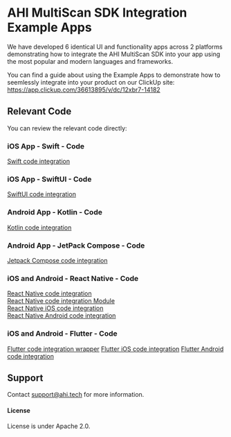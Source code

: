 # AHI MultiScan SDK Integration Example Apps
We have developed 6 identical UI and functionality apps across 2 platforms demonstrating how to integrate the AHI MultiScan SDK into your app using the most popular and modern languages and frameworks. 

You can find a guide about using the Example Apps to demonstrate how to seemlessly integrate into your product on our ClickUp site:
https://app.clickup.com/36613895/v/dc/12xbr7-14182

## Relevant Code
You can review the relevant code directly:

### iOS App - Swift - Code
[Swift code integration](https://github.com/ahi-dev/ahi-app-examples/blob/main/Swift/ahi_swift_multiscan_boilerplate/ahi_swift_multiscan_boilerplate/ViewController.swift)

### iOS App - SwiftUI - Code
[SwiftUI code integration](https://github.com/ahi-dev/ahi-app-examples/blob/main/SwiftUI/ahi_swiftui_multiscan_boilerplate/ahi_swiftui_multiscan_boilerplate/ContentView.swift)

### Android App - Kotlin - Code
[Kotlin code integration](https://github.com/ahi-dev/ahi-app-examples/blob/main/Kotlin/ahi_kotlin_multiscan_boilerplate/app/src/main/java/com/example/ahi_kotlin_multiscan_boilerplate/MainActivity.kt)

### Android App - JetPack Compose - Code
[Jetpack Compose code integration](https://github.com/ahi-dev/ahi-app-examples/blob/main/JetpackCompose/ahi_jetpack_compose_multiscan_boilerplate/app/src/main/java/com/example/ahi_jetpack_compose_multiscan_boilerplate/MainActivity.kt)

### iOS and Android - React Native - Code
[React Native code integration](https://github.com/ahi-dev/ahi-app-examples/blob/main/ReactNative/AHIReactNativeMultiScanBoilerPlate/App.tsx) \
[React Native code integration Module](https://github.com/ahi-dev/ahi-app-examples/blob/main/ReactNative/AHIReactNativeMultiScanBoilerPlate/Modules/MultiScanModule.ts) \
[React Native iOS code integration](https://github.com/ahi-dev/ahi-app-examples/blob/main/ReactNative/AHIReactNativeMultiScanBoilerPlate/ios/MultiScanModule.swift) \
[React Native Android code integration](https://github.com/ahi-dev/ahi-app-examples/blob/main/ReactNative/AHIReactNativeMultiScanBoilerPlate/android/app/src/main/java/com/ahireactnativemultiscanboilerplate/MultiScanModule.kt)

### iOS and Android - Flutter - Code
[Flutter code integration wrapper](https://github.com/ahi-dev/ahi-app-examples/blob/main/Flutter/ahi_flutter_multiscan_boilerplate/lib/screens/home.dart)
[Flutter iOS code integration](https://github.com/ahi-dev/ahi-app-examples/blob/main/Flutter/ahi_flutter_multiscan_boilerplate/ios/Runner/AppDelegate.swift)
[Flutter Android code integration](https://github.com/ahi-dev/ahi-app-examples/blob/main/Flutter/ahi_flutter_multiscan_boilerplate/android/app/src/main/kotlin/com/example/ahi_flutter_multiscan_boilerplate/MainActivity.kt)

## Support
Contact support@ahi.tech for more information. 

#### License
License is under Apache 2.0. 
